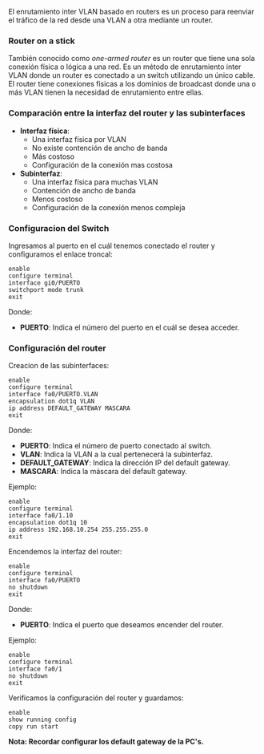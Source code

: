 El enrutamiento inter VLAN basado en routers es un proceso para reenviar el tráfico de la red desde una VLAN a otra mediante un router.
### Router on a stick

También conocido como *one-armed router* es un router que tiene una sola conexión física o lógica a una red. Es un método de enrutamiento inter VLAN donde un router es conectado a un switch utilizando un único cable. El router tiene conexiones fisicas a los dominios de broadcast donde una o más VLAN tienen la necesidad de enrutamiento entre ellas.
### Comparación entre la interfaz del router y las subinterfaces

- **Interfaz física**:
	- Una interfaz física por VLAN
	- No existe contención de ancho de banda
	- Más costoso
	- Configuración de la conexión mas costosa
- **Subinterfaz**:
	- Una interfaz física para muchas VLAN
	- Contención de ancho de banda
	- Menos costoso
	- Configuración de la conexión menos compleja
### Configuracion del Switch

Ingresamos al puerto en el cuál tenemos conectado el router y configuramos el enlace troncal:

```
enable
configure terminal
interface gi0/PUERTO
switchport mode trunk
exit
```

Donde:

- **PUERTO**: Indica el número del puerto en el cuál se desea acceder.

### Configuración del router

Creacion de las subinterfaces:

```
enable
configure terminal
interface fa0/PUERTO.VLAN
encapsulation dot1q VLAN
ip address DEFAULT_GATEWAY MASCARA
exit
```

Donde:

- **PUERTO**: Indica el número de puerto conectado al switch.
- **VLAN**: Indica la VLAN a la cual pertenecerá la subinterfaz.
- **DEFAULT_GATEWAY**: Indica la dirección IP del default gateway.
- **MASCARA**: Indica la máscara del default gateway.

Ejemplo:

```
enable 
configure terminal 
interface fa0/1.10
encapsulation dot1q 10
ip address 192.168.10.254 255.255.255.0
exit
```

Encendemos la interfaz del router:

```
enable 
configure terminal 
interface fa0/PUERTO
no shutdown
exit
```

Donde:

- **PUERTO**: Indica el puerto que deseamos encender del router.

Ejemplo:

```
enable
configure terminal 
interface fa0/1
no shutdown 
exit
```

Verificamos la configuración del router y guardamos:

```
enable
show running config
copy run start
```

**Nota: Recordar configurar los default gateway de la PC's.**